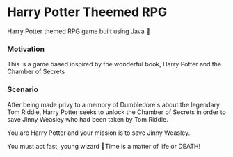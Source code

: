 # Harry Potter Theemed RPG

Harry Potter themed RPG game built using Java 💫

### Motivation
This is a game based inspired by the wonderful book, Harry Potter and the Chamber of Secrets

### Scenario

After being made privy to a memory of Dumbledore's about the legendary Tom Riddle, Harry Potter seeks to unlock the Chamber of Secrets in order to save Jinny Weasley who had been taken by Tom Riddle.

You are Harry Potter and your mission is to save Jinny Weasley.

You must act fast, young wizard 🧙Time is a matter of life or DEATH!
